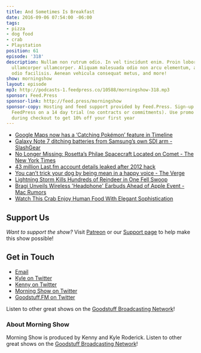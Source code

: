 ```yaml
---
title: And Sometimes Is Breakfast
date: 2016-09-06 07:54:00 -06:00
tags:
- pizza
- dog food
- crab
- Playstation
position: 61
episode: '318'
description: Nullam non rutrum odio. In vel tincidunt enim. Proin lobortis ipsum non
  ullamcorper ullamcorper. Aliquam malesuada odio non arcu elementum, a imperdiet
  odio facilisis. Aenean vehicula consequat metus, and more!
show: morningshow
layout: episode
mp3: http://podcasts-1.feedpress.co/10588/morningshow-318.mp3
sponsor: Feed.Press
sponsor-link: http://feed.press/morningshow
sponsor-copy: Hosting and feed support provided by Feed.Press. Sign-up today and try
  FeedPress on a 14 day trial (no contracts or commitments). Use promo code `morningshow`
  during checkout to get 10% off your first year
---
```


* [Google Maps now has a ‘Catching Pokémon’ feature in Timeline](http://thenextweb.com/apps/2016/09/05/google-maps-has-now-added-a-catching-pokemon-feature-in-timeline/)
* [Galaxy Note 7 ditching batteries from Samsung’s own SDI arm - SlashGear](http://www.slashgear.com/galaxy-note-7-ditching-batteries-from-samsungs-own-sdi-arm-05454773/)
* [No Longer Missing: Rosetta’s Philae Spacecraft Located on Comet - The New York Times](http://www.nytimes.com/2016/09/06/science/philae-spacecraft-rosetta-comet.html)
* [43 million Last.fm account details leaked after 2012 hack](http://betanews.com/2016/09/04/last-fm-password-leak/)
* [You can’t trick your dog by being mean in a happy voice - The Verge](http://www.theverge.com/2016/8/29/12700482/dogs-understand-speech-language-vocabulary-tone)
* [Lightning Storm Kills Hundreds of Reindeer in One Fell Swoop](http://gizmodo.com/lightning-storm-kills-hundreds-of-reindeer-in-one-fell-1785886200)
* [Bragi Unveils Wireless 'Headphone' Earbuds Ahead of Apple Event - Mac Rumors](http://www.macrumors.com/2016/09/05/bragi-unveils-headphone-apple-event/)
* [Watch This Crab Enjoy Human Food With Elegant Sophistication](http://sploid.gizmodo.com/watch-this-crab-enjoy-his-meal-with-elegant-sophisticat-1786191363)

## Support Us
*Want to support the show?* Visit [Patreon](http://patreon.com/morningshow) or our [Support page](http://goodstuff.fm/support) to help make this show possible!

## Get in Touch
* [Email](mailto:kyle@goodstuff.fm)
* [Kyle on Twitter](http://twitter.com/dogburps)
* [Kenny on Twitter](http://twitter.com/pizzarobotics)
* [Morning Show on Twitter](http://twitter.com/morningshowam)
* [Goodstuff.FM on Twitter](http://twitter.com/goodstufffm)

Listen to other great shows on the [Goodstuff Broadcasting Network](http://goodstuff.fm/shows)!

### About Morning Show
Morning Show is produced by Kenny and Kyle Roderick. Listen to other great shows on the [Goodstuff Broadcasting Network](http://goodstuff.fm/)!
